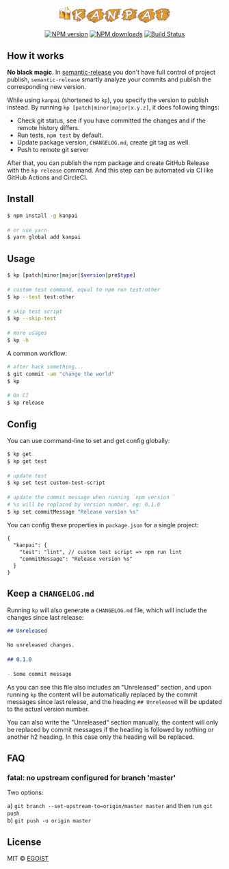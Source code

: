 <p align="center">
  <img src="media/kanpai.png" width="260"/>
</p>

<p align="center">
<a href="https://npmjs.com/package/kanpai"><img src="https://img.shields.io/npm/v/kanpai.svg" alt="NPM version"></a>
<a href="https://npmjs.com/package/kanpai"><img src="https://img.shields.io/npm/dm/kanpai.svg" alt="NPM downloads"></a>
<a href="https://circleci.com/gh/egoist/kanpai"><img src="https://img.shields.io/circleci/project/egoist/kanpai/master.svg" alt="Build Status"></a>
</p>

## How it works

**No black magic**. In [semantic-release](https://github.com/semantic-release/semantic-release) you don't have full control of project publish, `semantic-release` smartly analyze your commits and publish the corresponding new version.

While using `kanpai` (shortened to `kp`), you specify the version to publish instead. By running `kp [patch|minor|major|x.y.z]`, it does following things:

- Check git status, see if you have committed the changes and if the remote history differs.
- Run tests, `npm test` by default.
- Update package version, `CHANGELOG.md`, create git tag as well.
- Push to remote git server

After that, you can publish the npm package and create GitHub Release with the `kp release` command. And this step can be automated via CI like GitHub Actions and CircleCI.

## Install

```bash
$ npm install -g kanpai

# or use yarn
$ yarn global add kanpai
```

## Usage

```bash
$ kp [patch|minor|major|$version|pre$type]

# custom test command, equal to npm run test:other
$ kp --test test:other

# skip test script
$ kp --skip-test

# more usages
$ kp -h
```

A common workflow:

```bash
# after hack something...
$ git commit -am "change the world"
$ kp

# On CI
$ kp release
```

## Config

You can use command-line to set and get config globally:

```bash
$ kp get
$ kp get test

# update test
$ kp set test custom-test-script

# update the commit message when running `npm version `
# %s will be replaced by version number, eg: 0.1.0
$ kp set commitMessage "Release version %s"
```

You can config these properties in `package.json` for a single project:

```
{
  "kanpai": {
    "test": "lint", // custom test script => npm run lint
    "commitMessage": "Release version %s"
  }
}
```

## Keep a `CHANGELOG.md`

Running `kp` will also generate a `CHANGELOG.md` file, which will include the changes since last release:

```markdown
## Unreleased

No unreleased changes.

## 0.1.0

- Some commit message
```

As you can see this file also includes an "Unreleased" section, and upon running `kp` the content will be automatically replaced by the commit messages since last release, and the heading `## Unreleased` will be updated to the actual version number.

You can also write the "Unreleased" section manually, the content will only be replaced by commit messages if the heading is followed by nothing or another h2 heading. In this case only the heading will be replaced.

## FAQ

### fatal: no upstream configured for branch 'master'

Two options:

a) `git branch --set-upstream-to=origin/master master` and then run `git push`<br>
b) `git push -u origin master`

## License

MIT © [EGOIST](https://github.com/egoist)
